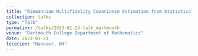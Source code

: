 ```yaml
---
title: "Riemannian Multifidelity Covariance Estimation from Statistically Coupled Observations"
collection: talks
type: "Talk"
permalink: /talks/2023-01-23-talk_dartmouth
venue: "Dartmouth College Department of Mathematics"
date: 2023-01-23
location: "Hanover, NH"
---
```


<!---
I gave a talk about our recent work on Riemannian multifidelity covariance estimation (preprint forthcoming!) while visiting some colleages at Dartmouth. 
---> 